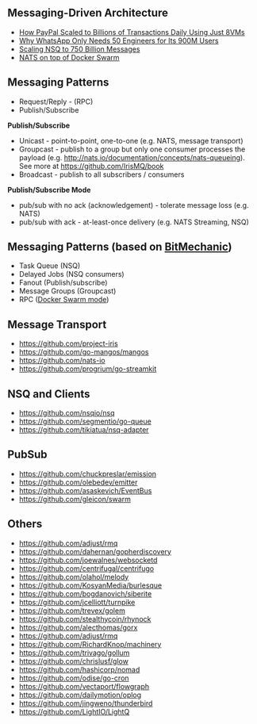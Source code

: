 ## Messaging-Driven Architecture

- [How PayPal Scaled to Billions of Transactions Daily Using Just 8VMs](http://highscalability.com/blog/2016/8/15/how-paypal-scaled-to-billions-of-transactions-daily-using-ju.html)
- [Why WhatsApp Only Needs 50 Engineers for Its 900M Users](http://www.wired.com/2015/09/whatsapp-serves-900-million-users-50-engineers)
- [Scaling NSQ to 750 Billion Messages](https://segment.com/blog/scaling-nsq)
- [NATS on top of Docker Swarm](http://nats.io/blog/docker-swarm-plus-nats)

## Messaging Patterns

- Request/Reply - (RPC)
- Publish/Subscribe

**Publish/Subscribe**

- Unicast - point-to-point, one-to-one (e.g. NATS, message transport)
- Groupcast - publish to a group but only one consumer processes the payload (e.g. http://nats.io/documentation/concepts/nats-queueing). See more at https://github.com/IrisMQ/book
- Broadcast - publish to all subscribers / consumers

**Publish/Subscribe Mode**

- pub/sub with no ack (acknowledgement) - tolerate message loss (e.g. NATS)
- pub/sub with ack - at-least-once delivery (e.g. NATS Streaming, NSQ)

## Messaging Patterns (based on [BitMechanic](http://bitmechanic.com/2011/12/30/reasons-to-use-message-queue.html))

- Task Queue (NSQ)
- Delayed Jobs (NSQ consumers)
- Fanout (Publish/subscribe)
- Message Groups (Groupcast)
- RPC ([Docker Swarm mode](https://github.com/ibmendoza/go-examples/blob/master/docker/lesson1.md))

## Message Transport

- https://github.com/project-iris
- https://github.com/go-mangos/mangos
- https://github.com/nats-io
- https://github.com/progrium/go-streamkit

## NSQ and Clients

- https://github.com/nsqio/nsq
- https://github.com/segmentio/go-queue
- https://github.com/tikiatua/nsq-adapter

## PubSub

- https://github.com/chuckpreslar/emission
- https://github.com/olebedev/emitter
- https://github.com/asaskevich/EventBus
- https://github.com/gleicon/swarm

## Others

- https://github.com/adjust/rmq
- https://github.com/dahernan/gopherdiscovery
- https://github.com/joewalnes/websocketd
- https://github.com/centrifugal/centrifugo
- https://github.com/olahol/melody
- https://github.com/KosyanMedia/burlesque
- https://github.com/bogdanovich/siberite
- https://github.com/jcelliott/turnpike
- https://github.com/trevex/golem
- https://github.com/stealthycoin/rhynock
- https://github.com/alecthomas/gorx
- https://github.com/adjust/rmq
- https://github.com/RichardKnop/machinery
- https://github.com/trivago/gollum
- https://github.com/chrislusf/glow
- https://github.com/hashicorp/nomad
- https://github.com/odise/go-cron
- https://github.com/vectaport/flowgraph
- https://github.com/dailymotion/oplog
- https://github.com/jingweno/thunderbird
- https://github.com/LightIO/LightQ

